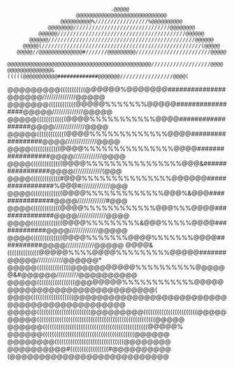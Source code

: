                                      .@@@@@                                     
                          @@@@@@@@@@@@@@@@@@@@@@@@@@@@@                         
                     @@@@@@@@@@%/////////////////%@@@@@@@@@@                    
                 @@@@@@@@///////////////////////////////@@@@@@@@                
              @@@@@@/////////////////////////////////////////@@@@@@             
           @@@@@@///////////////////////////////////////////////@@@@@@          
         @@@@@(///////////////////////////////////////////////////(@@@@@        
       @@@@@//@@@@@@@@@@@@@@#///////@@@@@@@@@////////////////////////@@@@@      
      @@@@@@@@@@@@@@@@@@@@@@@@@@@@@@@@@@@@@@@@@@@@@@///////////////////@@@@     
    @@@@@@@@@@@@@@&(((((@@@@@@@@@@@#############@@@@@@@/////////////////@@@@(   
   @@@@@@@@@(((((((((((@@@@@@%@@@@@@@###############@@@@@@///////////////@@@@@  
  @@@@@@@((((((((((((@@@@@%%%%%%%@@@@@#################@@@@@//////////////@@@@@ 
  @@@@@(((((((((((((@@@@%%%%%%%%%%%@@@@##################@@@@//////////////@@@@ 
 @@@@@(((((((((((((@@@@%%%%%%%%%%%%%@@@@##################@@@@//////////////@@@@
 @@@@(((((((((((((@@@@%%%%%%%%%%%%%%%@@@@##################@@@@/////////////@@@@
@@@@((((((((((((((@@@@%%%%%%%%%%%%%%%%@@@&#################@@@@/////////////(@@@
@@@@(((((((((((((#@@@%%%%%%%%%%%%%%%@@@@@@#################%@@@#/////////////@@@
@@@@((((((((((((((@@@@%%%%%%%%%%%%%@@@%&@@@################@@@@/////////////#@@@
 @@@@(((((((((((((@@@@%%%%%%%%%%%%@@@%%%@@@@###############@@@@/////////////@@@@
 @@@@((((((((((((((@@@@%%%%%%%%%&@@@%%%%%@@@@#############@@@@/////////////@@@@@
  @@@@((((((((((((((@@@@%%%%%%%@@@@%%%%%%%@@@@###########@@@@/////////////@@@@@ 
  @@@@&((((((((((((((@@@@@%%%%@@@@%%%%%%%%%@@@@@#######@@@@@////////////@@@@@@* 
   @@@@@(((((((((((((((@@@@@@@@@@@%%%%%%%%%%@@@@@@&#@@@@@@//////////@@@@@@@@@@  
    @@@@@(((((((((((((((((@@@@@@@@%%%%%%%%%%%%@@@@@@@@@@@@@@@@@@@@@@@@@@@@@@(   
      @@@@(((((((((((((((((((@@@@@@@@@@@@@@@@@@@@@@@@@@@@@@@@@@@@@@@@@@@@@@     
       @@@@@((((((((((((((((((((((((@@@@@@@@@((((((((((((((((((((((((@@@@@      
         @@@@@(((((((((((((((((((((((((((((((((((((((((((((((((((((@@@@@        
           @@@@@@(((((((((((((((((((((((((((((((((((((((((((((((@@@@@%          
              @@@@@@(((((((((((((((((((((((((((((((((((((((((@@@@@@             
                 @@@@@@@@(((((((((((((((((((((((((((((((@@@@@@@@                
                     @@@@@@@@@@#(((((((((((((((((#@@@@@@@@@@                    
                          (@@@@@@@@@@@@@@@@@@@@@@@@@@@                          
